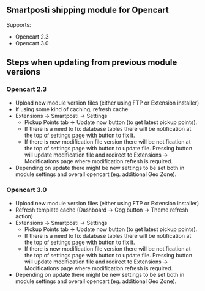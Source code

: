 ## Smartposti shipping module for Opencart

Supports:
- Opencart 2.3
- Opencart 3.0

## Steps when updating from previous module versions
### Opencart 2.3
- Upload new module version files (either using FTP or Extension installer)
- If using some kind of caching, refresh cache
- Extensions -> Smartposti -> Settings
  - Pickup Points tab -> Update now button (to get latest pickup points).
  - If there is a need to fix database tables there will be notification at the top of settings page with button to fix it.
  - If there is new modification file version there will be notification at the top of settings page with button to update file. Pressing button will update modification file and redirect to Extensions -> Modifications page where modification refresh is required.
- Depending on update there might be new settings to be set both in module settings and overall opencart (eg. additional Geo Zone).

### Opencart 3.0
- Upload new module version files (either using FTP or Extension installer)
- Refresh template cache (Dashboard -> Cog button -> Theme refresh action)
- Extensions -> Smartposti -> Settings
  - Pickup Points tab -> Update now button (to get latest pickup points).
  - If there is a need to fix database tables there will be notification at the top of settings page with button to fix it.
  - If there is new modification file version there will be notification at the top of settings page with button to update file. Pressing button will update modification file and redirect to Extensions -> Modifications page where modification refresh is required.
- Depending on update there might be new settings to be set both in module settings and overall opencart (eg. additional Geo Zone).